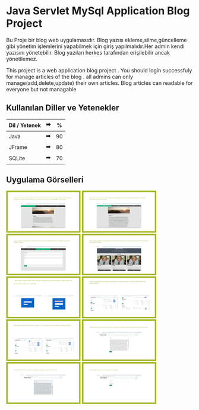 # Java Servlet MySql Application Blog Project
<p>
Bu Proje bir blog web uygulamasıdır. Blog yazısı ekleme,silme,güncelleme gibi yönetim işlemlerini yapabilmek için giriş yapılmalıdır.Her admin kendi yazısını yönetebilir. Blog yazıları herkes tarafından erişilebilir ancak yönetilemez.
</p>
<p>
This project is a web application blog project . You should login successfuly for manage articles of the blog . all admins can only manage(add,delete,update) their own articles. Blog articles can readable for everyone but not managable

</p>

## Kullanılan Diller ve Yetenekler

| Dil / Yetenek | :arrow_right: | % |
| ------------- |:-------------:|:-------------:|
| Java | :arrow_right: | 90 |
| JFrame | :arrow_right: | 80 |
| SQLite | :arrow_right: | 70 |

## Uygulama Görselleri

<p>
<a href="https://github.com/Yusuf-E/Java-Servlet-MySql-Application-Blog-Project/blob/main/images/1.jpg" target="_blank">
<img src="https://github.com/Yusuf-E/Java-Servlet-MySql-Application-Blog-Project/blob/main/images/1.jpg" width="200" style="max-width:80%;"></a>
  
<a href="https://github.com/Yusuf-E/Java-Servlet-MySql-Application-Blog-Project/blob/main/images/2.jpg" target="_blank">
<img src="https://github.com/Yusuf-E/Java-Servlet-MySql-Application-Blog-Project/blob/main/images/2.jpg" width="200" style="max-width:100%;"></a>
  
<a href="https://github.com/Yusuf-E/Java-Servlet-MySql-Application-Blog-Project/blob/main/images/3.jpg" target="_blank">
<img src="https://github.com/Yusuf-E/Java-Servlet-MySql-Application-Blog-Project/blob/main/images/3.jpg" width="200" style="max-width:100%;"></a>
  
<a href="https://github.com/Yusuf-E/Java-Servlet-MySql-Application-Blog-Project/blob/main/images/4.jpg" target="_blank">
<img src="https://github.com/Yusuf-E/Java-Servlet-MySql-Application-Blog-Project/blob/main/images/4.jpg" width="200" style="max-width:100%;"></a>
  
<a href="https://github.com/Yusuf-E/Java-Servlet-MySql-Application-Blog-Project/blob/main/images/5.jpg" target="_blank">
<img src="https://github.com/Yusuf-E/Java-Servlet-MySql-Application-Blog-Project/blob/main/images/5.jpg" width="200" style="max-width:100%;"></a>
  
<a href="https://github.com/Yusuf-E/Java-Servlet-MySql-Application-Blog-Project/blob/main/images/6.jpg" target="_blank">
<img src="https://github.com/Yusuf-E/Java-Servlet-MySql-Application-Blog-Project/blob/main/images/6.jpg" width="200" style="max-width:100%;"></a>
  
<a href="https://github.com/Yusuf-E/Java-Servlet-MySql-Application-Blog-Project/blob/main/images/7.jpg" target="_blank">
<img src="https://github.com/Yusuf-E/Java-Servlet-MySql-Application-Blog-Project/blob/main/images/7.jpg" width="200" style="max-width:100%;"></a>
  
<a href="https://github.com/Yusuf-E/Java-Servlet-MySql-Application-Blog-Project/blob/main/images/8.jpg" target="_blank">
<img src="https://github.com/Yusuf-E/Java-Servlet-MySql-Application-Blog-Project/blob/main/images/8.jpg" width="200" style="max-width:100%;"></a>
  
<a href="https://github.com/Yusuf-E/Java-Servlet-MySql-Application-Blog-Project/blob/main/images/9.jpg" target="_blank">
<img src="https://github.com/Yusuf-E/Java-Servlet-MySql-Application-Blog-Project/blob/main/images/9.jpg" width="200" style="max-width:100%;"></a>
  
<a href="https://github.com/Yusuf-E/Java-Servlet-MySql-Application-Blog-Project/blob/main/images/10.jpg" target="_blank">
<img src="https://github.com/Yusuf-E/Java-Servlet-MySql-Application-Blog-Project/blob/main/images/10.jpg" width="200" style="max-width:100%;"></a>
 
  
</p>
